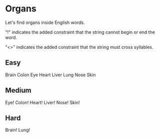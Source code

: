 # Organs
Let's find organs inside English words.

"!" indicates the added constraint that the string cannot begin or end the word.

"<>" indicates the added constraint that the string must cross syllables.

## Easy
Brain   Colon   Eye   Heart   Liver   Lung   Nose   Skin

## Medium
Eye!   Colon!   Heart!   Liver!   Nose!   Skin!

## Hard
Brain!   <Eye>    Lung!
